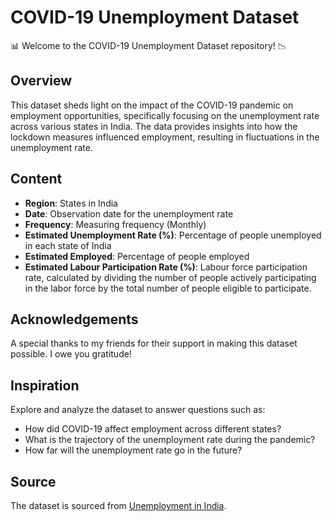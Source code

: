 # COVID-19 Unemployment Dataset

📊 Welcome to the COVID-19 Unemployment Dataset repository! 📉

## Overview

This dataset sheds light on the impact of the COVID-19 pandemic on employment opportunities, specifically focusing on the unemployment rate across various states in India. The data provides insights into how the lockdown measures influenced employment, resulting in fluctuations in the unemployment rate.

## Content

- **Region**: States in India
- **Date**: Observation date for the unemployment rate
- **Frequency**: Measuring frequency (Monthly)
- **Estimated Unemployment Rate (%)**: Percentage of people unemployed in each state of India
- **Estimated Employed**: Percentage of people employed
- **Estimated Labour Participation Rate (%)**: Labour force participation rate, calculated by dividing the number of people actively participating in the labor force by the total number of people eligible to participate.

## Acknowledgements

A special thanks to my friends for their support in making this dataset possible. I owe you gratitude!

## Inspiration

Explore and analyze the dataset to answer questions such as:
- How did COVID-19 affect employment across different states?
- What is the trajectory of the unemployment rate during the pandemic?
- How far will the unemployment rate go in the future?

## Source

The dataset is sourced from [Unemployment in India](https://unemploymentinindia.cmie.com/).
